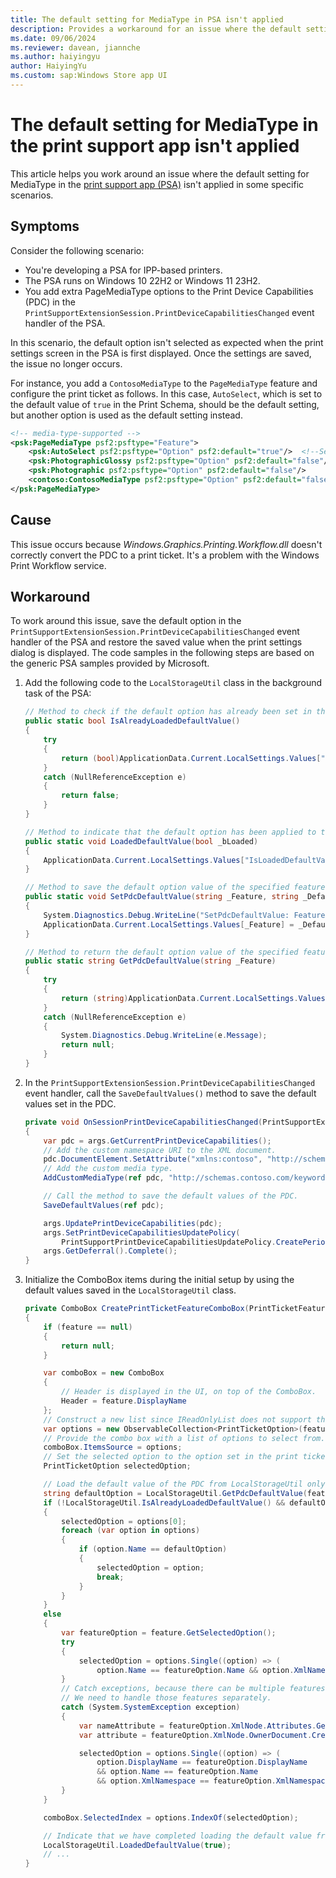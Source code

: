 ```yaml
---
title: The default setting for MediaType in PSA isn't applied
description: Provides a workaround for an issue where the default setting for MediaType in the print support app isn't applied.
ms.date: 09/06/2024
ms.reviewer: davean, jiannche
ms.author: haiyingyu
author: HaiyingYu
ms.custom: sap:Windows Store app UI
---
```

# The default setting for MediaType in the print support app isn't applied

This article helps you work around an issue where the default setting for MediaType in the [print support app (PSA)](/windows-hardware/drivers/devapps/print-support-app-design-guide) isn't applied in some specific scenarios.

## Symptoms

Consider the following scenario:

- You're developing a PSA for IPP-based printers.
- The PSA runs on Windows 10 22H2 or Windows 11 23H2.
- You add extra PageMediaType options to the Print Device Capabilities (PDC) in the `PrintSupportExtensionSession.PrintDeviceCapabilitiesChanged` event handler of the PSA.

In this scenario, the default option isn't selected as expected when the print settings screen in the PSA is first displayed. Once the settings are saved, the issue no longer occurs.

For instance, you add a `ContosoMediaType` to the `PageMediaType` feature and configure the print ticket as follows. In this case, `AutoSelect`, which is set to the default value of `true` in the Print Schema, should be the default setting, but another option is used as the default setting instead.

```xml
<!-- media-type-supported -->
<psk:PageMediaType psf2:psftype="Feature">
    <psk:AutoSelect psf2:psftype="Option" psf2:default="true"/>  <!--Set the default value for AutoSelect-->
    <psk:PhotographicGlossy psf2:psftype="Option" psf2:default="false"/>
    <psk:Photographic psf2:psftype="Option" psf2:default="false"/>
    <contoso:ContosoMediaType psf2:psftype="Option" psf2:default="false"/>
</psk:PageMediaType>
```

## Cause

This issue occurs because *Windows.Graphics.Printing.Workflow.dll* doesn't correctly convert the PDC to a print ticket. It's a problem with the Windows Print Workflow service.

## Workaround

To work around this issue, save the default option in the `PrintSupportExtensionSession.PrintDeviceCapabilitiesChanged` event handler of the PSA and restore the saved value when the print settings dialog is displayed. The code samples in the following steps are based on the generic PSA samples provided by Microsoft.

1. Add the following code to the `LocalStorageUtil` class in the background task of the PSA:

    ```csharp
    // Method to check if the default option has already been set in the PrintTicket
    public static bool IsAlreadyLoadedDefaultValue()
    {
        try
        {
            return (bool)ApplicationData.Current.LocalSettings.Values["IsLoadedDefaultValue"];
        }
        catch (NullReferenceException e)
        {
            return false;
        }
    }

    // Method to indicate that the default option has been applied to the PrintTicket
    public static void LoadedDefaultValue(bool _bLoaded)
    {
        ApplicationData.Current.LocalSettings.Values["IsLoadedDefaultValue"] = _bLoaded;
    }

    // Method to save the default option value of the specified feature
    public static void SetPdcDefaultValue(string _Feature, string _DefaultValue)
    {
        System.Diagnostics.Debug.WriteLine("SetPdcDefaultValue: Feature=" + _Feature + ", Default=" + _DefaultValue);
        ApplicationData.Current.LocalSettings.Values[_Feature] = _DefaultValue;
    }

    // Method to return the default option value of the specified feature
    public static string GetPdcDefaultValue(string _Feature)
    {
        try
        {
            return (string)ApplicationData.Current.LocalSettings.Values[_Feature];
        }
        catch (NullReferenceException e)
        {
            System.Diagnostics.Debug.WriteLine(e.Message);
            return null;
        }
    }
    ```

1. In the `PrintSupportExtensionSession.PrintDeviceCapabilitiesChanged` event handler, call the `SaveDefaultValues()` method to save the default values set in the PDC.

    ```csharp
    private void OnSessionPrintDeviceCapabilitiesChanged(PrintSupportExtensionSession sender, PrintSupportPrintDeviceCapabilitiesChangedEventArgs args)
    {
        var pdc = args.GetCurrentPrintDeviceCapabilities();
        // Add the custom namespace URI to the XML document.
        pdc.DocumentElement.SetAttribute("xmlns:contoso", "http://schemas.contoso.com/keywords");
        // Add the custom media type.
        AddCustomMediaType(ref pdc, "http://schemas.contoso.com/keywords", "contoso:ContosoMediaType");

        // Call the method to save the default values of the PDC.
        SaveDefaultValues(ref pdc);

        args.UpdatePrintDeviceCapabilities(pdc);
        args.SetPrintDeviceCapabilitiesUpdatePolicy(
            PrintSupportPrintDeviceCapabilitiesUpdatePolicy.CreatePeriodicRefresh(System.TimeSpan.FromMinutes(1)));
        args.GetDeferral().Complete();
    }
    ```

1. Initialize the ComboBox items during the initial setup by using the default values saved in the `LocalStorageUtil` class.

    ```csharp
    private ComboBox CreatePrintTicketFeatureComboBox(PrintTicketFeature feature, bool useDefaultEventHandler = true)
    {
        if (feature == null)
        {
            return null;
        }

        var comboBox = new ComboBox
        {
            // Header is displayed in the UI, on top of the ComboBox.
            Header = feature.DisplayName
        };
        // Construct a new list since IReadOnlyList does not support the 'IndexOf' method.
        var options = new ObservableCollection<PrintTicketOption>(feature.Options);
        // Provide the combo box with a list of options to select from.
        comboBox.ItemsSource = options;
        // Set the selected option to the option set in the print ticket.
        PrintTicketOption selectedOption;

        // Load the default value of the PDC from LocalStorageUtil only once.
        string defaultOption = LocalStorageUtil.GetPdcDefaultValue(feature.Name);
        if (!LocalStorageUtil.IsAlreadyLoadedDefaultValue() && defaultOption != null)
        {
            selectedOption = options[0];
            foreach (var option in options)
            {
                if (option.Name == defaultOption)
                {
                    selectedOption = option;
                    break;
                }
            }
        }
        else
        {
            var featureOption = feature.GetSelectedOption();
            try
            {
                selectedOption = options.Single((option) => (
                    option.Name == featureOption.Name && option.XmlNamespace == featureOption.XmlNamespace));
            }
            // Catch exceptions, because there can be multiple features with the "None" feature name.
            // We need to handle those features separately.
            catch (System.SystemException exception)
            {
                var nameAttribute = featureOption.XmlNode.Attributes.GetNamedItem("name");
                var attribute = featureOption.XmlNode.OwnerDocument.CreateAttribute("name");

                selectedOption = options.Single((option) => (
                    option.DisplayName == featureOption.DisplayName
                    && option.Name == featureOption.Name
                    && option.XmlNamespace == featureOption.XmlNamespace));
            }
        }

        comboBox.SelectedIndex = options.IndexOf(selectedOption);

        // Indicate that we have completed loading the default value from LocalStorageUtil.
        LocalStorageUtil.LoadedDefaultValue(true);
        // ...
    }
    ```
